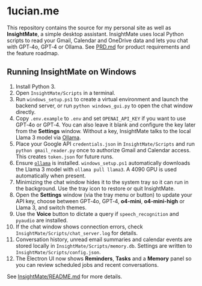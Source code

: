 # 1ucian.me

This repository contains the source for my personal site as well as **InsightMate**, a simple desktop assistant. InsightMate uses local Python scripts to read your Gmail, Calendar and OneDrive data and lets you chat with GPT‑4o, GPT‑4 or Ollama. See [PRD.md](PRD.md) for product requirements and the feature roadmap.

## Running InsightMate on Windows

1. Install Python 3.
2. Open `InsightMate/Scripts` in a terminal.
3. Run `windows_setup.ps1` to create a virtual environment and launch the backend server, or run `python windows_gui.py` to open the chat window directly.
4. Copy `.env.example` to `.env` and set `OPENAI_API_KEY` if you want to use
   GPT‑4o or GPT‑4. You can also leave it blank and configure the key later from the
   **Settings** window. Without a key, InsightMate talks to the local Llama 3
   model via [Ollama](https://ollama.ai/).
5. Place your Google API `credentials.json` in `InsightMate/Scripts` and run
   `python gmail_reader.py` once to authorize Gmail and Calendar access. This
   creates `token.json` for future runs.
6. Ensure [`ollama`](https://ollama.ai/) is installed. `windows_setup.ps1`
   automatically downloads the Llama 3 model with `ollama pull llama3`. A 4090
   GPU is used automatically when present.
7. Minimizing the chat window hides it to the system tray so it can run in the
   background. Use the tray icon to restore or quit InsightMate.
8. Open the **Settings** window (via the tray menu or button) to update your API
   key, choose between GPT‑4o, GPT‑4, **o4-mini**, **o4-mini-high** or Llama 3,
   and switch themes.
9. Use the **Voice** button to dictate a query if `speech_recognition` and
   `pyaudio` are installed.
10. If the chat window shows connection errors, check
   `InsightMate/Scripts/chat_server.log` for details.
11. Conversation history, unread email summaries and calendar events are stored
    locally in `InsightMate/Scripts/memory.db`. Settings are written to
    `InsightMate/Scripts/config.json`.
12. The Electron UI now shows **Reminders**, **Tasks** and a **Memory** panel so
    you can review scheduled jobs and recent conversations.

See [InsightMate/README.md](InsightMate/README.md) for more details.

